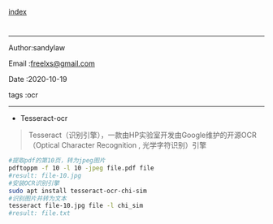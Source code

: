 
[index](./index.md)

#  

---

Author:sandylaw 

Email :freelxs@gmail.com

Date  :2020-10-19

tags  :ocr 

---

- Tesseract-ocr

>Tesseract（识别引擎），一款由HP实验室开发由Google维护的开源OCR（Optical Character Recognition , 光学字符识别）引擎

```bash
#提取pdf的第10页，转为jpeg图片
pdftoppm -f 10 -l 10 -jpeg file.pdf file
#result: file-10.jpg
#安装OCR识别引擎
sudo apt install tesseract-ocr-chi-sim
#识别图片并转为文本
tesseract file-10.jpg file -l chi_sim
#result: file.txt
```
